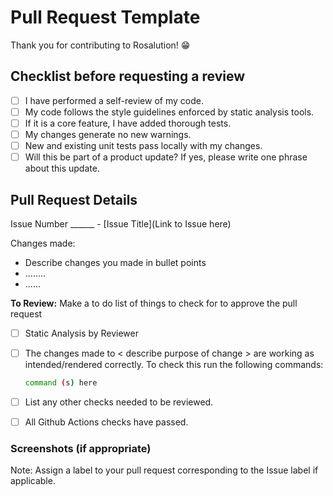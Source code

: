 # Pull Request Template

Thank you for contributing to Rosalution! 😁

<!--- This project only accepts pull requests related to open issues -->
<!--- If suggesting a new feature or change, please discuss it in an issue first -->
<!--- If fixing a bug, there should be an issue describing it with steps to reproduce -->

<!-- Pull Request template begins here -->
<!-- Copy from below to end of file -->
## Checklist before requesting a review

- [ ] I have performed a self-review of my code.
- [ ] My code follows the style guidelines enforced by static analysis tools.
- [ ] If it is a core feature, I have added thorough tests.
- [ ] My changes generate no new warnings.
- [ ] New and existing unit tests pass locally with my changes.
- [ ] Will this be part of a product update? If yes, please write one phrase about this update.

## Pull Request Details

Issue Number ______ - [Issue Title](Link to Issue here)

Changes made:

- Describe changes you made in bullet points
- ........
- ......

**To Review:**
Make a to do list of things to check for to approve the pull request

- [ ] Static Analysis by Reviewer
- [ ] The changes made to < describe purpose of change > are working as intended/rendered correctly.
  To check this run the following commands:

  ``` bash
  command (s) here
  ```

- [ ] List any other checks needed to be reviewed.
- [ ] All Github Actions checks have passed.

<!-- Delete below header if Screenshots are NOT included -->
### Screenshots (if appropriate)

<!-- Delete below Note AFTER assigning label to your Pull Request -->
Note: Assign a label to your pull request corresponding to the Issue label if applicable.

